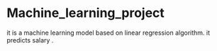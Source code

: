 # Machine_learning_project
it is a machine learning model based on linear regression algorithm. it predicts salary .
